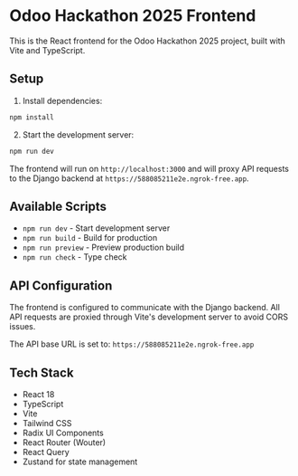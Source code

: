 # Odoo Hackathon 2025 Frontend

This is the React frontend for the Odoo Hackathon 2025 project, built with Vite and TypeScript.

## Setup

1. Install dependencies:
```bash
npm install
```

2. Start the development server:
```bash
npm run dev
```

The frontend will run on `http://localhost:3000` and will proxy API requests to the Django backend at `https://588085211e2e.ngrok-free.app`.

## Available Scripts

- `npm run dev` - Start development server
- `npm run build` - Build for production
- `npm run preview` - Preview production build
- `npm run check` - Type check

## API Configuration

The frontend is configured to communicate with the Django backend. All API requests are proxied through Vite's development server to avoid CORS issues.

The API base URL is set to: `https://588085211e2e.ngrok-free.app`

## Tech Stack

- React 18
- TypeScript
- Vite
- Tailwind CSS
- Radix UI Components
- React Router (Wouter)
- React Query
- Zustand for state management 